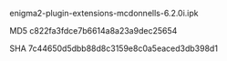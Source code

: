 enigma2-plugin-extensions-mcdonnells-6.2.0i.ipk

MD5 c822fa3fdce7b6614a8a23a9dec25654

SHA 7c44650d5dbb88d8c3159e8c0a5eaced3db398d1
